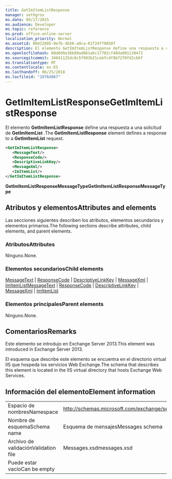 ```yaml
---
title: GetImItemListResponse
manager: sethgros
ms.date: 09/17/2015
ms.audience: Developer
ms.topic: reference
ms.prod: office-online-server
localization_priority: Normal
ms.assetid: 00422885-0e7b-4b50-a9ca-01f24ff9858f
description: El elemento GetImItemListResponse define una respuesta a una solicitud de GetImItemList.
ms.openlocfilehash: 60d0d9a36b89ad861a6c17702cf48da901138472
ms.sourcegitcommit: 34041125dc8c5f993b21cebfc4f8b72f0fd2cb6f
ms.translationtype: MT
ms.contentlocale: es-ES
ms.lasthandoff: 06/25/2018
ms.locfileid: "19764867"
---
```

# <a name="getimitemlistresponse"></a><span data-ttu-id="522b1-103">GetImItemListResponse</span><span class="sxs-lookup"><span data-stu-id="522b1-103">GetImItemListResponse</span></span>

<span data-ttu-id="522b1-104">El elemento **GetImItemListResponse** define una respuesta a una solicitud de **GetImItemList** .</span><span class="sxs-lookup"><span data-stu-id="522b1-104">The **GetImItemListResponse** element defines a response to a **GetImItemList** request.</span></span> 
  
```XML
<GetImItemListResponse>
   <MessageText/>
   <ResponseCode/>
   <DescriptiveLinkKey/>
   <MessageXml/>
   <ImItemList/>
</GetImItemListResponse>
```

 <span data-ttu-id="522b1-105">**GetImItemListResponseMessageType**</span><span class="sxs-lookup"><span data-stu-id="522b1-105">**GetImItemListResponseMessageType**</span></span>
## <a name="attributes-and-elements"></a><span data-ttu-id="522b1-106">Atributos y elementos</span><span class="sxs-lookup"><span data-stu-id="522b1-106">Attributes and elements</span></span>

<span data-ttu-id="522b1-107">Las secciones siguientes describen los atributos, elementos secundarios y elementos primarios.</span><span class="sxs-lookup"><span data-stu-id="522b1-107">The following sections describe attributes, child elements, and parent elements.</span></span>
  
### <a name="attributes"></a><span data-ttu-id="522b1-108">Atributos</span><span class="sxs-lookup"><span data-stu-id="522b1-108">Attributes</span></span>

<span data-ttu-id="522b1-109">Ninguno.</span><span class="sxs-lookup"><span data-stu-id="522b1-109">None.</span></span>
  
### <a name="child-elements"></a><span data-ttu-id="522b1-110">Elementos secundarios</span><span class="sxs-lookup"><span data-stu-id="522b1-110">Child elements</span></span>

<span data-ttu-id="522b1-111">[MessageText](messagetext.md) | [ResponseCode](responsecode.md) | [DescriptiveLinkKey](descriptivelinkkey.md) | [MessageXml](messagexml.md) | [ImItemList](imitemlist.md)</span><span class="sxs-lookup"><span data-stu-id="522b1-111">[MessageText](messagetext.md) | [ResponseCode](responsecode.md) | [DescriptiveLinkKey](descriptivelinkkey.md) | [MessageXml](messagexml.md) | [ImItemList](imitemlist.md)</span></span>
  
### <a name="parent-elements"></a><span data-ttu-id="522b1-112">Elementos principales</span><span class="sxs-lookup"><span data-stu-id="522b1-112">Parent elements</span></span>

<span data-ttu-id="522b1-113">Ninguno.</span><span class="sxs-lookup"><span data-stu-id="522b1-113">None.</span></span>
  
## <a name="remarks"></a><span data-ttu-id="522b1-114">Comentarios</span><span class="sxs-lookup"><span data-stu-id="522b1-114">Remarks</span></span>

<span data-ttu-id="522b1-115">Este elemento se introdujo en Exchange Server 2013.</span><span class="sxs-lookup"><span data-stu-id="522b1-115">This element was introduced in Exchange Server 2013.</span></span>
  
<span data-ttu-id="522b1-116">El esquema que describe este elemento se encuentra en el directorio virtual IIS que hospeda los servicios Web Exchange.</span><span class="sxs-lookup"><span data-stu-id="522b1-116">The schema that describes this element is located in the IIS virtual directory that hosts Exchange Web Services.</span></span>
  
## <a name="element-information"></a><span data-ttu-id="522b1-117">Información del elemento</span><span class="sxs-lookup"><span data-stu-id="522b1-117">Element information</span></span>

|||
|:-----|:-----|
|<span data-ttu-id="522b1-118">Espacio de nombres</span><span class="sxs-lookup"><span data-stu-id="522b1-118">Namespace</span></span>  <br/> |http://schemas.microsoft.com/exchange/services/2006/messages  <br/> |
|<span data-ttu-id="522b1-119">Nombre de esquema</span><span class="sxs-lookup"><span data-stu-id="522b1-119">Schema name</span></span>  <br/> |<span data-ttu-id="522b1-120">Esquema de mensajes</span><span class="sxs-lookup"><span data-stu-id="522b1-120">Messages schema</span></span>  <br/> |
|<span data-ttu-id="522b1-121">Archivo de validación</span><span class="sxs-lookup"><span data-stu-id="522b1-121">Validation file</span></span>  <br/> |<span data-ttu-id="522b1-122">Messages.xsd</span><span class="sxs-lookup"><span data-stu-id="522b1-122">messages.xsd</span></span>  <br/> |
|<span data-ttu-id="522b1-123">Puede estar vacío</span><span class="sxs-lookup"><span data-stu-id="522b1-123">Can be empty</span></span>  <br/> ||
   

